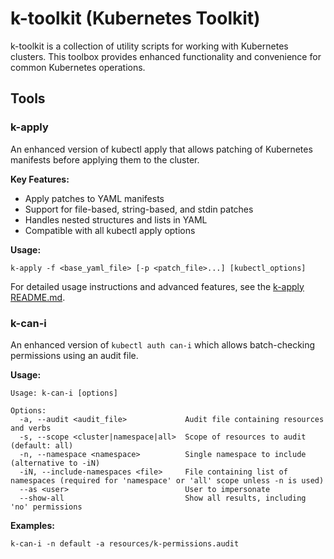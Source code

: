 # k-toolkit (Kubernetes Toolkit)

k-toolkit is a collection of utility scripts for working with Kubernetes clusters. 
This toolbox provides enhanced functionality and convenience for common Kubernetes operations.

## Tools

### k-apply

An enhanced version of kubectl apply that allows patching of Kubernetes manifests before applying them to the cluster.

**Key Features:**
- Apply patches to YAML manifests
- Support for file-based, string-based, and stdin patches
- Handles nested structures and lists in YAML
- Compatible with all kubectl apply options

**Usage:**
```
k-apply -f <base_yaml_file> [-p <patch_file>...] [kubectl_options]
```

For detailed usage instructions and advanced features, see the [k-apply README.md](docs/k-apply/README.md).

### k-can-i

An enhanced version of `kubectl auth can-i` which allows batch-checking permissions using an audit file.

**Usage:**
```
Usage: k-can-i [options]

Options:
  -a, --audit <audit_file>             Audit file containing resources and verbs
  -s, --scope <cluster|namespace|all>  Scope of resources to audit (default: all)
  -n, --namespace <namespace>          Single namespace to include (alternative to -iN)
  -iN, --include-namespaces <file>     File containing list of namespaces (required for 'namespace' or 'all' scope unless -n is used)
  --as <user>                          User to impersonate
  --show-all                           Show all results, including 'no' permissions
```

**Examples:**
```
k-can-i -n default -a resources/k-permissions.audit
```
